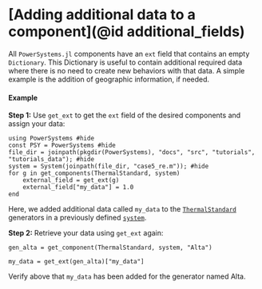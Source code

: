 # [Adding additional data to a component](@id additional_fields)

All `PowerSystems.jl` components have an `ext` field that contains an empty `Dictionary`.
This Dictionary is useful to contain additional required data where there is no need to
create new behaviors with that data. A simple example is the addition of geographic
information, if needed.

#### Example

__Step 1:__ Use `get_ext` to get the `ext` field of the desired components and assign your data:
```@repl generated_adding_additional_fields
using PowerSystems #hide
const PSY = PowerSystems #hide
file_dir = joinpath(pkgdir(PowerSystems), "docs", "src", "tutorials", "tutorials_data"); #hide
system = System(joinpath(file_dir, "case5_re.m")); #hide
for g in get_components(ThermalStandard, system)
    external_field = get_ext(g)
    external_field["my_data"] = 1.0
end
```
Here, we added additional data called `my_data` to the [`ThermalStandard`](@ref)
generators in a previously defined [`system`](@ref).

__Step 2:__ Retrieve your data using `get_ext` again:
```@repl generated_adding_additional_fields
gen_alta = get_component(ThermalStandard, system, "Alta")

my_data = get_ext(gen_alta)["my_data"]
```
Verify above that `my_data` has been added for the generator named Alta.

